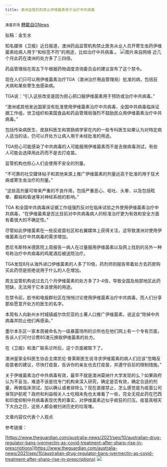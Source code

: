 ```yaml
---
title: 澳洲监管机构禁止伊维菌素用于治疗中共病毒
---
```

`澳喜农场` [轉載自GNews](https://gnews.org/zh-hans/1551059/)

拟稿：金生水

知名媒体《卫报》近日报道，澳洲药品监管机构禁止医务从业人员开寄生虫药伊维菌素给病人用于“和标签不符”的用途，比如治疗中共病毒.。
![](https://assets.gnews.org/wp-content/uploads/2021/09/1632449448.png)图片来自网络
近几个月此药在澳洲的处方多了三四倍。

药品管理局在周五下午根据药物调度咨询委员会的建议宣布了这个禁令。

现在人们只可以用伊维菌素治疗TGA（澳洲治疗用品管理局）批准的病，包括狂犬病和某些寄生虫感染病。

TGA说：“引入这些改变是因为担心把口服伊维菌素用于预防或治疗中共病毒。”

“澳洲或其他发达国家没有批准使用伊维菌素治疗中共病毒，全国中共病毒临床证据工作组，世卫组织和美国食品和药品管理局强烈不鼓励民众用伊维菌素治疗中共病毒。”

包括传染病医生、皮肤科医生和胃肠病学家在内的一些专科医生如果认为对特定病人适当的话，仍可以开处方让病人用于未经批准的用途。

TGA担心可能感染了中共病毒的人可能服用伊维菌素而不是去做病毒测试，有些人可能会选择用此药而不是去打疫苗。

监管机构也担心人们会使用不安全的剂量。

“不可靠的社交媒体帖子和其他来源上推广伊维菌素的剂量远高于批准的用于狂犬病或寄生虫治疗的剂量。”

“这些高剂量可带来严重的不良作用，包括严重恶心、呕吐、头晕、以及包括眩晕、癫痫和昏迷等对神经系统的影响。”

TGA 和全国中共病毒床证据工作组强烈反对在临床试验之外使用伊维菌素治疗中共病毒，“在伊维菌素是否比目前对中共病毒病人的标准治疗更为有效和安全方面有着很大的不确定性。”

尽管如此伊维菌素在一些反疫苗社区和右翼媒体上获得关注，这导致澳洲对使用伊维菌素治疗中共病毒的需求增加。

悉尼韦斯特米德医院上周报告一病人在过量服用伊维菌素以及网上找到的另外一种号称治疗中共病毒的鸡尾酒后被送院治疗。

TGA发现8月从海外进口伊维菌素的人多了10倍，药剂师则报告带着处方去药房购买此药但是拒绝说用于什么的人在增加。

周五监管机构说过去几个月伊维菌素的处方多了3-4倍，导致全国及局部地区此药短缺，无法用于它本该使用的用途。

在禁令前，脸书和电报群社区在悄悄讨论使用伊维菌素治疗中共病毒，而人们分享那些愿意开处方的医生的名字。

本周有人向新州乡村城镇威尔坎尼亚的土著人口推广伊维菌素，说这会“除掉中共病毒并防止他们再感染。”

墨尔本东区一家本周被命名为一级暴露场所的诊所也在他们网上有一个专有页面，告诉人们可付诊费85澳元换取伊维菌素的处方。

在《卫报》和澳广联系诊所后，这个页面被取下了。

澳洲皇家全科医生协会主席凯伦·普莱斯医生说寻求伊维菌素的病人们应该“忽略反疫苗者的建议，尽快打疫苗，告诉你的亲友也去打疫苗，并遵守目前的限制措施。”

关于伊维菌素治疗中共病毒有效，最早不就是澳洲莫纳什大学发现的么？如果政府认为不妥当，难道不该是找专门机构来深入研究，确定是否有效，确定合适的剂量，再做临床测试，加以确认或者排除么？现在直接禁止，怎么感觉是为疫苗公司保驾护航呢？政府和利益相关人士吃相未免也太难看了一些，完全无视此药在巴西和印度抑制中共病毒表现优秀的事实，对伊维菌素近似乎疯狂的打压。疫苗真相天下大白之日，这些人都会被扫进历史的垃圾堆。

文章内容仅代表个人观点

参考链接：

[https://www.theguardian.com/australia-news/2021/sep/10/australian-drug-regulator-bans-ivermectin-as-covid-treatment-after-sharp-rise-in-prescriptions](https://www.theguardian.com/australia-news/2021/sep/10/australian-drug-regulator-bans-ivermectin-as-covid-treatment-after-sharp-rise-in-prescriptions)
![](https://assets.gnews.org/wp-content/uploads/2021/09/澳喜图标2-1.jpg)
